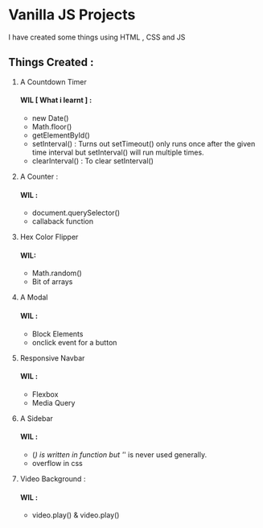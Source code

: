 # Vanilla JS Projects 

I have created some things using HTML , CSS and JS

## Things Created : 

1. A Countdown Timer 
   #### WIL [ What i learnt ] : 	
	* new Date() 
	* Math.floor() 
	* getElementById()
	* setInterval() : Turns out setTimeout() only runs once after the given time interval but setInterval() will run multiple times.
	* clearInterval()  : To clear setInterval() 
2. A Counter : 
   #### WIL :
     * document.querySelector()
     * callaback function  
  
3. Hex Color Flipper 
   #### WIL: 
      * Math.random()
      * Bit of arrays

4. A Modal 
   #### WIL : 
	* Block Elements 
	* onclick event for a button

5. Responsive Navbar 
   #### WIL :
	* Flexbox
	* Media Query	

6. A Sidebar 
   #### WIL :
	* (_) is written in function but '_' is never used generally. 
	* overflow in css

7. Video Background :
   #### WIL :
	* video.play() & video.play()
